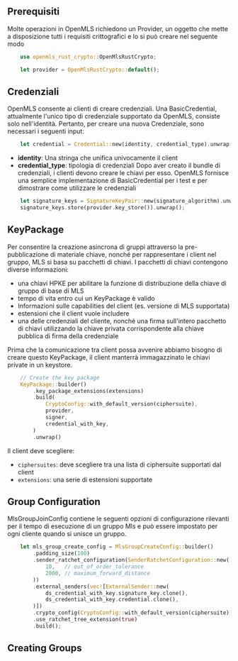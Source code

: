 ## Prerequisiti
Molte operazioni in OpenMLS richiedono un Provider, un oggetto che mette a disposizione tutti i requisiti crittografici e lo si può creare nel seguente modo
```rust
    use openmls_rust_crypto::OpenMlsRustCrypto;

    let provider = OpenMlsRustCrypto::default();
```
## Credenziali 
OpenMLS consente ai clienti di creare credenziali. Una BasicCredential, attualmente l'unico tipo di credenziale supportato da OpenMLS, consiste solo nell'identità. Pertanto, per creare una nuova Credenziale, sono necessari i seguenti input:
```rust
    let credential = Credential::new(identity, credential_type).unwrap();
```
- **identity**: Una stringa che unifica univocamente il client
- **credential_type**: tipologia di credenziali
Dopo aver creato il bundle di credenziali, i clienti devono creare le chiavi per esso. OpenMLS fornisce una semplice implementazione di BasicCredential per i test e per dimostrare come utilizzare le credenziali
```rust
    let signature_keys = SignatureKeyPair::new(signature_algorithm).unwrap();
    signature_keys.store(provider.key_store()).unwrap();
```

## KeyPackage
Per consentire la creazione asincrona di gruppi attraverso la pre-pubblicazione di materiale chiave, nonché per rappresentare i client nel gruppo, MLS si basa su pacchetti di chiavi. I pacchetti di chiavi contengono diverse informazioni:
- una chiavi HPKE per abilitare la funzione di distribuzione della chiave di gruppo di base di MLS
- tempo di vita entro cui un KeyPackage è valido
- Informazioni sulle capabilities del client (es. versione di MLS supportata)
- estensioni che il client vuole includere
- una delle credenziali del cliente, nonché una firma sull'intero pacchetto di chiavi utilizzando la chiave privata corrispondente alla chiave pubblica di firma della credenziale

Prima che la comunicazione tra client possa avvenire abbiamo bisogno di creare questo KeyPackage, il client manterrà immagazzinato le chiavi private in un keystore.

```rust
    // Create the key package
    KeyPackage::builder()
        .key_package_extensions(extensions)
        .build(
            CryptoConfig::with_default_version(ciphersuite),
            provider,
            signer,
            credential_with_key,
        )
        .unwrap()
```
Il client deve scegliere:
- `ciphersuites`: deve scegliere tra una lista di ciphersuite supportati dal client
- `extensions`: una serie di estensioni supportate
## Group Configuration
MlsGroupJoinConfig contiene le seguenti opzioni di configurazione rilevanti per il tempo di esecuzione di un gruppo Mls e può essere impostato per ogni cliente quando si unisce un gruppo.
```rust
    let mls_group_create_config = MlsGroupCreateConfig::builder()
        .padding_size(100)
        .sender_ratchet_configuration(SenderRatchetConfiguration::new(
            10,   // out_of_order_tolerance
            2000, // maximum_forward_distance
        ))
        .external_senders(vec![ExternalSender::new(
            ds_credential_with_key.signature_key.clone(),
            ds_credential_with_key.credential.clone(),
        )])
        .crypto_config(CryptoConfig::with_default_version(ciphersuite))
        .use_ratchet_tree_extension(true)
        .build();
```

## Creating Groups